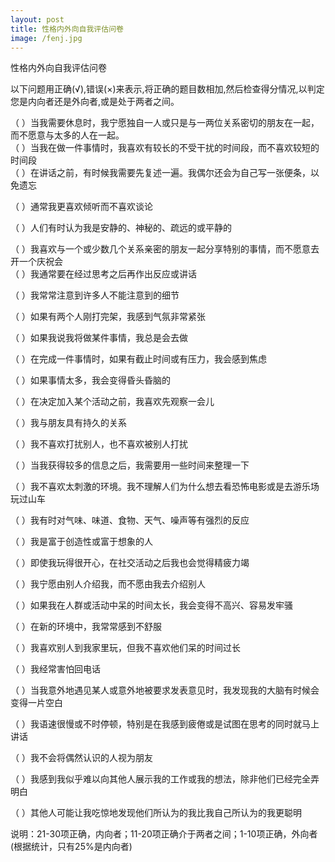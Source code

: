 ```yaml
---
layout: post
title: 性格内外向自我评估问卷
image: /fenj.jpg
---
```


性格内外向自我评估问卷

以下问题用正确(√),错误(×)来表示,将正确的题目数相加,然后检查得分情况,以判定您是内向者还是外向者,或是处于两者之间。

（   ）当我需要休息时，我宁愿独自一人或只是与一两位关系密切的朋友在一起，而不愿意与太多的人在一起。                                                         
（   ）当我在做一件事情时，我喜欢有较长的不受干扰的时间段，而不喜欢较短的时间段                                                                   
（   ）在讲话之前，有时候我需要先复述一遍。我偶尔还会为自己写一张便条，以免遗忘                                                                 

（   ）通常我更喜欢倾听而不喜欢谈论                                     

（   ）人们有时认为我是安静的、神秘的、疏远的或平静的                   

（   ）我喜欢与一个或少数几个关系亲密的朋友一起分享特别的事情，而不愿意去开一个庆祝会                                                                   
（   ）我通常要在经过思考之后再作出反应或讲话                          

（   ）我常常注意到许多人不能注意到的细节                               

（   ）如果有两个人刚打完架，我感到气氛非常紧张  

（   ）如果我说我将做某件事情，我总是会去做

（   ）在完成一件事情时，如果有截止时间或有压力，我会感到焦虑

（   ）如果事情太多，我会变得昏头昏脑的

（   ）在决定加入某个活动之前，我喜欢先观察一会儿

（   ）我与朋友具有持久的关系

（   ）我不喜欢打扰别人，也不喜欢被别人打扰

（   ）当我获得较多的信息之后，我需要用一些时间来整理一下

（   ）我不喜欢太刺激的环境。我不理解人们为什么想去看恐怖电影或是去游乐场玩过山车

（   ）我有时对气味、味道、食物、天气、噪声等有强烈的反应

（   ）我是富于创造性或富于想象的人

（   ）即使我玩得很开心，在社交活动之后我也会觉得精疲力竭

（   ）我宁愿由别人介绍我，而不愿由我去介绍别人

（   ）如果我在人群或活动中呆的时间太长，我会变得不高兴、容易发牢骚

（   ）在新的环境中，我常常感到不舒服

（   ）我喜欢别人到我家里玩，但我不喜欢他们呆的时间过长

（   ）我经常害怕回电话

（   ）当我意外地遇见某人或意外地被要求发表意见时，我发现我的大脑有时候会变得一片空白

（   ）我语速很慢或不时停顿，特别是在我感到疲倦或是试图在思考的同时就马上讲话

（   ）我不会将偶然认识的人视为朋友

（   ）我感到我似乎难以向其他人展示我的工作或我的想法，除非他们已经完全弄明白

（   ）其他人可能让我吃惊地发现他们所认为的我比我自己所认为的我更聪明

说明：21-30项正确，内向者；11-20项正确介于两者之间；1-10项正确，外向者(根据统计，只有25%是内向者)
